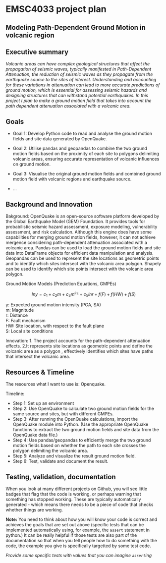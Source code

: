 # EMSC4033 project plan

## Modeling Path-Dependent Ground Motion in volcanic region

## Executive summary
_Volcanic areas can have complex geological structures that affect the propagation of seismic waves, typically manifested in Path-Dependent Attenuation, the reduction of seismic waves as they propagate from the earthquake source to the sites of interest.
Understanding and accounting for these variations in attenuation can lead to more accurate predictions of ground motion, which is essential for assessing seismic hazards and designing structures that can withstand potential earthquakes.
In this project I plan to  make a ground motion field that takes into account the  path dependent attenuation associated with a volcanic area._

## Goals

- Goal 1: Develop Python code to read and analyse the ground motion fields and site data generated by OpenQuake.

- Goal 2: Utilise pandas and geopandas to combine the two ground motion fields based on the proximity of each site to polygons delimiting volcanic areas, ensuring accurate representation of volcanic influences on ground motion.

- Goal 3: Visualise the original ground motion fields and combined ground motion field with volcanic regions and earthquake source.

- ...

## Background and Innovation  

Bakground: OpenQuake is an open-source software platform developed by the Global Earthquake Model (GEM) Foundation. It provides tools for probabilistic seismic hazard assessment, exposure modeling, vulnerability assessment, and risk calculation. Although this engine does have some capabilities for merging ground motion fields, however, it can not achieve mergence considering path-dependent attenuation associated with a volcanic area. Pandas can be used to load the ground motion fields and site data into DataFrame objects for efficient data manipulation and analysis. Geopandas can be used to represent the site locations as geometric points and to identify which sites intersect with the volcanic area polygon. Shapely can be used to identify which site points intersect with the volcanic area polygon.

Ground Motion Models (Prediction Equations, GMPEs)

$$ln y = c_1 + c_2m + c_3m^{c_4} + c_5 ln r + f(F) + f(HW) + f(S)$$

y: Expected ground motion intensity (PGA, SA)  
m: Magnitude  
r: Distance  
F: Fault mechanism  
HW: Site location, with respect to the fault plane  
S: Local site conditions

Innovation: 1. The project accounts for the path-dependent attenuation effects. 2.It represents site locations as geometric points and define the volcanic area as a polygon , effectively identifies which sites have paths that intersect the volcanic area.

## Resources & Timeline

The resources what I want to use is: Openquake.

Timeline:
- Step 1: Set up an environment
- Step 2: Use OpenQuake to calculate two ground motion fields for the same source and sites, but with different GMPEs.
- Step 3: After running the OpenQuake calculations, import the OpenQuake module into Python. (Use the appropriate OpenQuake functions to extract the two ground motion fields and site data from the OpenQuake data file.)
- Step 4: Use pandas/geopandas to efficiently merge the two ground motion fields based on whether the path to each site crosses the polygon delimiting the volcanic area.
- Step 5: Analyze and visualize the result ground motion field.
- Step 6: Test, validate and document the result. 

## Testing, validation, documentation

When you look at many different projects on Github, you will see little badges that flag that the code is working, or perhaps warning that something
has stopped working. These are typically automatically generated - which means there needs to be a piece of code that checks whether things are working.


**Note:** You need to think about how you will know your code is correct and achieves 
the goals that are set out above (specific tests that can be implemented automatically using, 
for example, the `assert` statement in python.)  It can be really helpful if those tests are also 
part of the documentation so that when you tell people how to do something with the code, 
the example you give is specifically targetted by some test code.

_Provide some specific tests with values that you can imagine `assert`ing_
